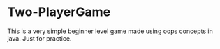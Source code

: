 # Two-PlayerGame
This is a very simple beginner level game made using oops concepts in java. 
Just for practice.
